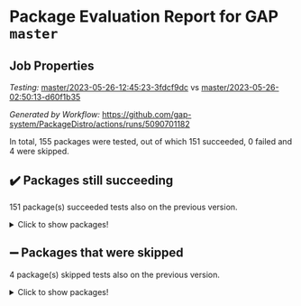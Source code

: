 # Package Evaluation Report for GAP `master`

## Job Properties

*Testing:* [master/2023-05-26-12:45:23-3fdcf9dc](https://github.com/gap-system/PackageDistro/blob/data/reports/master/2023-05-26-12:45:23-3fdcf9dc) vs [master/2023-05-26-02:50:13-d60f1b35](https://github.com/gap-system/PackageDistro/blob/data/reports/master/2023-05-26-02:50:13-d60f1b35)

*Generated by Workflow:* https://github.com/gap-system/PackageDistro/actions/runs/5090701182

In total, 155 packages were tested, out of which 151 succeeded, 0 failed and 4 were skipped.

## :heavy_check_mark: Packages still succeeding

151 package(s) succeeded tests also on the previous version.
<details><summary>Click to show packages!</summary>

- 4ti2interface 2023.02-04 [(success)](https://github.com/gap-system/PackageDistro/actions/runs/5090701182/jobs/9150088191)
- ace 5.6.2 [(success)](https://github.com/gap-system/PackageDistro/actions/runs/5090701182/jobs/9150088347)
- aclib 1.3.2 [(success)](https://github.com/gap-system/PackageDistro/actions/runs/5090701182/jobs/9150088469)
- agt 0.3.1 [(success)](https://github.com/gap-system/PackageDistro/actions/runs/5090701182/jobs/9150088607)
- alnuth 3.2.1 [(success)](https://github.com/gap-system/PackageDistro/actions/runs/5090701182/jobs/9150088741)
- anupq 3.3.0 [(success)](https://github.com/gap-system/PackageDistro/actions/runs/5090701182/jobs/9150088862)
- atlasrep 2.1.6 [(success)](https://github.com/gap-system/PackageDistro/actions/runs/5090701182/jobs/9150089002)
- autodoc 2022.10.20 [(success)](https://github.com/gap-system/PackageDistro/actions/runs/5090701182/jobs/9150089116)
- automata 1.15 [(success)](https://github.com/gap-system/PackageDistro/actions/runs/5090701182/jobs/9150089248)
- automgrp 1.3.2 [(success)](https://github.com/gap-system/PackageDistro/actions/runs/5090701182/jobs/9150089368)
- autpgrp 1.11 [(success)](https://github.com/gap-system/PackageDistro/actions/runs/5090701182/jobs/9150089489)
- cap 2023.05-12 [(success)](https://github.com/gap-system/PackageDistro/actions/runs/5090701182/jobs/9150089626)
- caratinterface 2.3.5 [(success)](https://github.com/gap-system/PackageDistro/actions/runs/5090701182/jobs/9150089754)
- cddinterface 2022.11.01 [(success)](https://github.com/gap-system/PackageDistro/actions/runs/5090701182/jobs/9150089880)
- circle 1.6.6 [(success)](https://github.com/gap-system/PackageDistro/actions/runs/5090701182/jobs/9150089995)
- classicpres 1.22 [(success)](https://github.com/gap-system/PackageDistro/actions/runs/5090701182/jobs/9150090134)
- cohomolo 1.6.11 [(success)](https://github.com/gap-system/PackageDistro/actions/runs/5090701182/jobs/9150090266)
- congruence 1.2.5 [(success)](https://github.com/gap-system/PackageDistro/actions/runs/5090701182/jobs/9150090428)
- corelg 1.56 [(success)](https://github.com/gap-system/PackageDistro/actions/runs/5090701182/jobs/9150090603)
- crime 1.6 [(success)](https://github.com/gap-system/PackageDistro/actions/runs/5090701182/jobs/9150090758)
- crisp 1.4.6 [(success)](https://github.com/gap-system/PackageDistro/actions/runs/5090701182/jobs/9150090907)
- crypting 0.10.4 [(success)](https://github.com/gap-system/PackageDistro/actions/runs/5090701182/jobs/9150091039)
- cryst 4.1.26 [(success)](https://github.com/gap-system/PackageDistro/actions/runs/5090701182/jobs/9150091190)
- crystcat 1.1.10 [(success)](https://github.com/gap-system/PackageDistro/actions/runs/5090701182/jobs/9150091348)
- ctbllib 1.3.6 [(success)](https://github.com/gap-system/PackageDistro/actions/runs/5090701182/jobs/9150091505)
- cubefree 1.19 [(success)](https://github.com/gap-system/PackageDistro/actions/runs/5090701182/jobs/9150091664)
- curlinterface 2.3.2 [(success)](https://github.com/gap-system/PackageDistro/actions/runs/5090701182/jobs/9150091832)
- cvec 2.8.1 [(success)](https://github.com/gap-system/PackageDistro/actions/runs/5090701182/jobs/9150091981)
- datastructures 0.3.0 [(success)](https://github.com/gap-system/PackageDistro/actions/runs/5090701182/jobs/9150092152)
- deepthought 1.0.6 [(success)](https://github.com/gap-system/PackageDistro/actions/runs/5090701182/jobs/9150092302)
- design 1.8 [(success)](https://github.com/gap-system/PackageDistro/actions/runs/5090701182/jobs/9150092450)
- difsets 2.3.1 [(success)](https://github.com/gap-system/PackageDistro/actions/runs/5090701182/jobs/9150092597)
- digraphs 1.6.2 [(success)](https://github.com/gap-system/PackageDistro/actions/runs/5090701182/jobs/9150092739)
- edim 1.3.7 [(success)](https://github.com/gap-system/PackageDistro/actions/runs/5090701182/jobs/9150092897)
- example 4.3.4 [(success)](https://github.com/gap-system/PackageDistro/actions/runs/5090701182/jobs/9150093051)
- examplesforhomalg 2023.02-04 [(success)](https://github.com/gap-system/PackageDistro/actions/runs/5090701182/jobs/9150093217)
- factint 1.6.3 [(success)](https://github.com/gap-system/PackageDistro/actions/runs/5090701182/jobs/9150093369)
- ferret 1.0.9 [(success)](https://github.com/gap-system/PackageDistro/actions/runs/5090701182/jobs/9150093511)
- fga 1.5.0 [(success)](https://github.com/gap-system/PackageDistro/actions/runs/5090701182/jobs/9150093647)
- fining 1.5.5 [(success)](https://github.com/gap-system/PackageDistro/actions/runs/5090701182/jobs/9150093805)
- float 1.0.3 [(success)](https://github.com/gap-system/PackageDistro/actions/runs/5090701182/jobs/9150093934)
- format 1.4.3 [(success)](https://github.com/gap-system/PackageDistro/actions/runs/5090701182/jobs/9150094108)
- forms 1.2.9 [(success)](https://github.com/gap-system/PackageDistro/actions/runs/5090701182/jobs/9150094236)
- fplsa 1.2.6 [(success)](https://github.com/gap-system/PackageDistro/actions/runs/5090701182/jobs/9150094346)
- fr 2.4.12 [(success)](https://github.com/gap-system/PackageDistro/actions/runs/5090701182/jobs/9150094492)
- francy 2.0.3 [(success)](https://github.com/gap-system/PackageDistro/actions/runs/5090701182/jobs/9150094634)
- fwtree 1.3 [(success)](https://github.com/gap-system/PackageDistro/actions/runs/5090701182/jobs/9150094747)
- gapdoc 1.6.6 [(success)](https://github.com/gap-system/PackageDistro/actions/runs/5090701182/jobs/9150094884)
- gauss 2023.02-04 [(success)](https://github.com/gap-system/PackageDistro/actions/runs/5090701182/jobs/9150095016)
- gaussforhomalg 2023.02-04 [(success)](https://github.com/gap-system/PackageDistro/actions/runs/5090701182/jobs/9150095138)
- gbnp 1.0.5 [(success)](https://github.com/gap-system/PackageDistro/actions/runs/5090701182/jobs/9150095260)
- generalizedmorphismsforcap 2023.03-01 [(success)](https://github.com/gap-system/PackageDistro/actions/runs/5090701182/jobs/9150095393)
- genss 1.6.8 [(success)](https://github.com/gap-system/PackageDistro/actions/runs/5090701182/jobs/9150095495)
- gradedmodules 2023.02-04 [(success)](https://github.com/gap-system/PackageDistro/actions/runs/5090701182/jobs/9150095619)
- gradedringforhomalg 2023.02-04 [(success)](https://github.com/gap-system/PackageDistro/actions/runs/5090701182/jobs/9150095751)
- grape 4.9.0 [(success)](https://github.com/gap-system/PackageDistro/actions/runs/5090701182/jobs/9150095859)
- groupoids 1.73 [(success)](https://github.com/gap-system/PackageDistro/actions/runs/5090701182/jobs/9150096000)
- grpconst 2.6.4 [(success)](https://github.com/gap-system/PackageDistro/actions/runs/5090701182/jobs/9150096143)
- guarana 0.96.3 [(success)](https://github.com/gap-system/PackageDistro/actions/runs/5090701182/jobs/9150096276)
- guava 3.18 [(success)](https://github.com/gap-system/PackageDistro/actions/runs/5090701182/jobs/9150096403)
- hap 1.56 [(success)](https://github.com/gap-system/PackageDistro/actions/runs/5090701182/jobs/9150096531)
- hapcryst 0.1.15 [(success)](https://github.com/gap-system/PackageDistro/actions/runs/5090701182/jobs/9150096675)
- hecke 1.5.3 [(success)](https://github.com/gap-system/PackageDistro/actions/runs/5090701182/jobs/9150096828)
- help 3.5 [(success)](https://github.com/gap-system/PackageDistro/actions/runs/5090701182/jobs/9150096927)
- homalg 2023.02-05 [(success)](https://github.com/gap-system/PackageDistro/actions/runs/5090701182/jobs/9150097116)
- homalgtocas 2023.02-04 [(success)](https://github.com/gap-system/PackageDistro/actions/runs/5090701182/jobs/9150097254)
- idrel 2.45 [(success)](https://github.com/gap-system/PackageDistro/actions/runs/5090701182/jobs/9150097387)
- images 1.3.1 [(success)](https://github.com/gap-system/PackageDistro/actions/runs/5090701182/jobs/9150097528)
- intpic 0.3.0 [(success)](https://github.com/gap-system/PackageDistro/actions/runs/5090701182/jobs/9150097648)
- io 4.8.1 [(success)](https://github.com/gap-system/PackageDistro/actions/runs/5090701182/jobs/9150097800)
- io_forhomalg 2023.02-04 [(success)](https://github.com/gap-system/PackageDistro/actions/runs/5090701182/jobs/9150097968)
- irredsol 1.4.4 [(success)](https://github.com/gap-system/PackageDistro/actions/runs/5090701182/jobs/9150098105)
- json 2.1.1 [(success)](https://github.com/gap-system/PackageDistro/actions/runs/5090701182/jobs/9150098257)
- jupyterkernel 1.5.0 [(success)](https://github.com/gap-system/PackageDistro/actions/runs/5090701182/jobs/9150098431)
- jupyterviz 1.5.6 [(success)](https://github.com/gap-system/PackageDistro/actions/runs/5090701182/jobs/9150098590)
- kan 1.35 [(success)](https://github.com/gap-system/PackageDistro/actions/runs/5090701182/jobs/9150098766)
- kbmag 1.5.11 [(success)](https://github.com/gap-system/PackageDistro/actions/runs/5090701182/jobs/9150098916)
- laguna 3.9.6 [(success)](https://github.com/gap-system/PackageDistro/actions/runs/5090701182/jobs/9150099048)
- liealgdb 2.2.1 [(success)](https://github.com/gap-system/PackageDistro/actions/runs/5090701182/jobs/9150099176)
- liepring 2.8 [(success)](https://github.com/gap-system/PackageDistro/actions/runs/5090701182/jobs/9150099301)
- liering 2.4.2 [(success)](https://github.com/gap-system/PackageDistro/actions/runs/5090701182/jobs/9150099437)
- linearalgebraforcap 2023.05-05 [(success)](https://github.com/gap-system/PackageDistro/actions/runs/5090701182/jobs/9150099566)
- localizeringforhomalg 2023.02-04 [(success)](https://github.com/gap-system/PackageDistro/actions/runs/5090701182/jobs/9150099689)
- loops 3.4.3 [(success)](https://github.com/gap-system/PackageDistro/actions/runs/5090701182/jobs/9150099811)
- lpres 1.0.3 [(success)](https://github.com/gap-system/PackageDistro/actions/runs/5090701182/jobs/9150099940)
- majoranaalgebras 1.5.1 [(success)](https://github.com/gap-system/PackageDistro/actions/runs/5090701182/jobs/9150100074)
- mapclass 1.4.6 [(success)](https://github.com/gap-system/PackageDistro/actions/runs/5090701182/jobs/9150100183)
- matgrp 0.70 [(success)](https://github.com/gap-system/PackageDistro/actions/runs/5090701182/jobs/9150100336)
- matricesforhomalg 2023.02-04 [(success)](https://github.com/gap-system/PackageDistro/actions/runs/5090701182/jobs/9150100470)
- modisom 2.5.4 [(success)](https://github.com/gap-system/PackageDistro/actions/runs/5090701182/jobs/9150100644)
- modulepresentationsforcap 2023.05-01 [(success)](https://github.com/gap-system/PackageDistro/actions/runs/5090701182/jobs/9150100791)
- modules 2023.02-04 [(success)](https://github.com/gap-system/PackageDistro/actions/runs/5090701182/jobs/9150100921)
- monoidalcategories 2023.05-03 [(success)](https://github.com/gap-system/PackageDistro/actions/runs/5090701182/jobs/9150101088)
- nconvex 2022.09-01 [(success)](https://github.com/gap-system/PackageDistro/actions/runs/5090701182/jobs/9150101204)
- nilmat 1.4.2 [(success)](https://github.com/gap-system/PackageDistro/actions/runs/5090701182/jobs/9150101339)
- nock 1.5 [(success)](https://github.com/gap-system/PackageDistro/actions/runs/5090701182/jobs/9150101467)
- normalizinterface 1.3.6 [(success)](https://github.com/gap-system/PackageDistro/actions/runs/5090701182/jobs/9150101607)
- nq 2.5.10 [(success)](https://github.com/gap-system/PackageDistro/actions/runs/5090701182/jobs/9150101725)
- numericalsgps 1.3.1 [(success)](https://github.com/gap-system/PackageDistro/actions/runs/5090701182/jobs/9150101851)
- openmath 11.5.3 [(success)](https://github.com/gap-system/PackageDistro/actions/runs/5090701182/jobs/9150101979)
- orb 4.9.0 [(success)](https://github.com/gap-system/PackageDistro/actions/runs/5090701182/jobs/9150102115)
- packagemanager 1.4.1 [(success)](https://github.com/gap-system/PackageDistro/actions/runs/5090701182/jobs/9150102229)
- patternclass 2.4.3 [(success)](https://github.com/gap-system/PackageDistro/actions/runs/5090701182/jobs/9150102382)
- permut 2.0.4 [(success)](https://github.com/gap-system/PackageDistro/actions/runs/5090701182/jobs/9150102527)
- polenta 1.3.10 [(success)](https://github.com/gap-system/PackageDistro/actions/runs/5090701182/jobs/9150102671)
- polymaking 0.8.6 [(success)](https://github.com/gap-system/PackageDistro/actions/runs/5090701182/jobs/9150102791)
- primgrp 3.4.4 [(success)](https://github.com/gap-system/PackageDistro/actions/runs/5090701182/jobs/9150102909)
- profiling 2.5.2 [(success)](https://github.com/gap-system/PackageDistro/actions/runs/5090701182/jobs/9150103047)
- qpa 1.34 [(success)](https://github.com/gap-system/PackageDistro/actions/runs/5090701182/jobs/9150103195)
- quagroup 1.8.3 [(success)](https://github.com/gap-system/PackageDistro/actions/runs/5090701182/jobs/9150103341)
- radiroot 2.9 [(success)](https://github.com/gap-system/PackageDistro/actions/runs/5090701182/jobs/9150103489)
- rcwa 4.7.1 [(success)](https://github.com/gap-system/PackageDistro/actions/runs/5090701182/jobs/9150103625)
- rds 1.8 [(success)](https://github.com/gap-system/PackageDistro/actions/runs/5090701182/jobs/9150103754)
- recog 1.4.2 [(success)](https://github.com/gap-system/PackageDistro/actions/runs/5090701182/jobs/9150103870)
- repndecomp 1.3.0 [(success)](https://github.com/gap-system/PackageDistro/actions/runs/5090701182/jobs/9150103998)
- repsn 3.1.1 [(success)](https://github.com/gap-system/PackageDistro/actions/runs/5090701182/jobs/9150104113)
- resclasses 4.7.3 [(success)](https://github.com/gap-system/PackageDistro/actions/runs/5090701182/jobs/9150104255)
- ringsforhomalg 2023.02-05 [(success)](https://github.com/gap-system/PackageDistro/actions/runs/5090701182/jobs/9150104393)
- sco 2023.02-04 [(success)](https://github.com/gap-system/PackageDistro/actions/runs/5090701182/jobs/9150104505)
- scscp 2.4.1 [(success)](https://github.com/gap-system/PackageDistro/actions/runs/5090701182/jobs/9150104615)
- semigroups 5.2.1 [(success)](https://github.com/gap-system/PackageDistro/actions/runs/5090701182/jobs/9150104723)
- sglppow 2.3 [(success)](https://github.com/gap-system/PackageDistro/actions/runs/5090701182/jobs/9150104843)
- sgpviz 0.999.5 [(success)](https://github.com/gap-system/PackageDistro/actions/runs/5090701182/jobs/9150104978)
- simpcomp 2.1.14 [(success)](https://github.com/gap-system/PackageDistro/actions/runs/5090701182/jobs/9150105132)
- singular 2023.02.09 [(success)](https://github.com/gap-system/PackageDistro/actions/runs/5090701182/jobs/9150105274)
- sl2reps 1.1 [(success)](https://github.com/gap-system/PackageDistro/actions/runs/5090701182/jobs/9150105412)
- sla 1.5.3 [(success)](https://github.com/gap-system/PackageDistro/actions/runs/5090701182/jobs/9150105541)
- smallgrp 1.5.3 [(success)](https://github.com/gap-system/PackageDistro/actions/runs/5090701182/jobs/9150105653)
- smallsemi 0.6.13 [(success)](https://github.com/gap-system/PackageDistro/actions/runs/5090701182/jobs/9150105799)
- sonata 2.9.6 [(success)](https://github.com/gap-system/PackageDistro/actions/runs/5090701182/jobs/9150105957)
- sophus 1.27 [(success)](https://github.com/gap-system/PackageDistro/actions/runs/5090701182/jobs/9150106077)
- spinsym 1.5.2 [(success)](https://github.com/gap-system/PackageDistro/actions/runs/5090701182/jobs/9150106231)
- standardff 0.9.4 [(success)](https://github.com/gap-system/PackageDistro/actions/runs/5090701182/jobs/9150106373)
- symbcompcc 1.3.2 [(success)](https://github.com/gap-system/PackageDistro/actions/runs/5090701182/jobs/9150106520)
- thelma 1.3 [(success)](https://github.com/gap-system/PackageDistro/actions/runs/5090701182/jobs/9150106633)
- tomlib 1.2.9 [(success)](https://github.com/gap-system/PackageDistro/actions/runs/5090701182/jobs/9150106773)
- toolsforhomalg 2023.05-01 [(success)](https://github.com/gap-system/PackageDistro/actions/runs/5090701182/jobs/9150106916)
- toric 1.9.5 [(success)](https://github.com/gap-system/PackageDistro/actions/runs/5090701182/jobs/9150107054)
- toricvarieties 2022.07.13 [(success)](https://github.com/gap-system/PackageDistro/actions/runs/5090701182/jobs/9150107186)
- transgrp 3.6.4 [(success)](https://github.com/gap-system/PackageDistro/actions/runs/5090701182/jobs/9150107327)
- ugaly 4.0.3 [(success)](https://github.com/gap-system/PackageDistro/actions/runs/5090701182/jobs/9150107469)
- unipot 1.5 [(success)](https://github.com/gap-system/PackageDistro/actions/runs/5090701182/jobs/9150107593)
- unitlib 4.2.0 [(success)](https://github.com/gap-system/PackageDistro/actions/runs/5090701182/jobs/9150107739)
- utils 0.82 [(success)](https://github.com/gap-system/PackageDistro/actions/runs/5090701182/jobs/9150107905)
- uuid 0.7 [(success)](https://github.com/gap-system/PackageDistro/actions/runs/5090701182/jobs/9150108052)
- walrus 0.9991 [(success)](https://github.com/gap-system/PackageDistro/actions/runs/5090701182/jobs/9150108192)
- wedderga 4.10.4 [(success)](https://github.com/gap-system/PackageDistro/actions/runs/5090701182/jobs/9150108325)
- xmod 2.91 [(success)](https://github.com/gap-system/PackageDistro/actions/runs/5090701182/jobs/9150108476)
- xmodalg 1.23 [(success)](https://github.com/gap-system/PackageDistro/actions/runs/5090701182/jobs/9150108669)
- yangbaxter 0.10.3 [(success)](https://github.com/gap-system/PackageDistro/actions/runs/5090701182/jobs/9150108804)
- zeromqinterface 0.14 [(success)](https://github.com/gap-system/PackageDistro/actions/runs/5090701182/jobs/9150108926)
</details>

## :heavy_minus_sign: Packages that were skipped

4 package(s) skipped tests also on the previous version.
<details><summary>Click to show packages!</summary>

- browse 1.8.21 [(skipped)](https://github.com/gap-system/PackageDistro/actions/runs/5090701182/jobs/9149844197)
- itc 1.5.1 [(skipped)](https://github.com/gap-system/PackageDistro/actions/runs/5090701182/jobs/9149844197)
- polycyclic 2.16 [(skipped)](https://github.com/gap-system/PackageDistro/actions/runs/5090701182/jobs/9149844197)
- xgap 4.31 [(skipped)](https://github.com/gap-system/PackageDistro/actions/runs/5090701182/jobs/9149844197)
</details>

